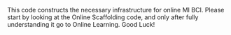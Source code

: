 This code constructs the necessary infrastructure for online MI BCI. 
Please start by looking at the Online Scaffolding code, and only after fully understanding it go to Online Learning.
Good Luck!
